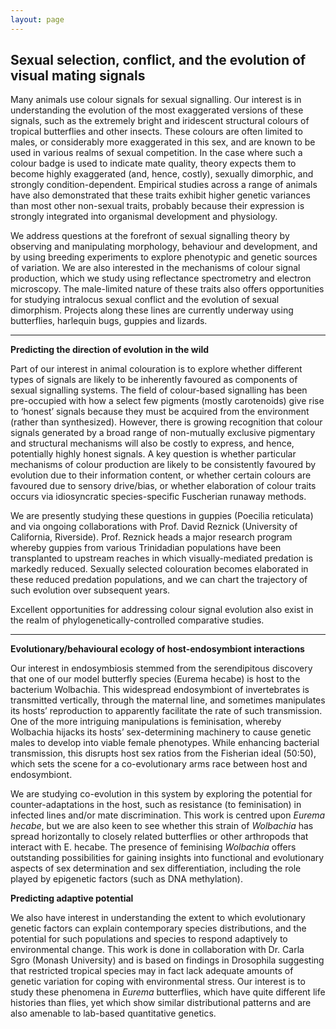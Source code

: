 ```yaml
---
layout: page
---
```


## Sexual selection, conflict, and the evolution of visual mating signals

Many animals use colour signals for sexual signalling. Our interest is in understanding the evolution of the most exaggerated versions of these signals, such as the extremely
bright and iridescent structural colours of tropical butterflies and other insects. These colours are often limited to males, or considerably more exaggerated in this sex, and are known to be used in various realms of sexual competition. In the case where such a colour badge is used to indicate mate quality, theory expects them to become highly exaggerated (and, hence, costly), sexually dimorphic, and strongly condition-dependent. Empirical studies across a range of animals have also demonstrated that these traits exhibit higher genetic variances than most other non-sexual traits, probably because their expression is strongly integrated into organismal development and physiology.

We address questions at the forefront of sexual signalling theory by observing and manipulating morphology, behaviour and development, and by using breeding experiments to explore phenotypic and genetic sources of variation. We are also interested in the mechanisms of colour signal production, which we study using reflectance spectrometry and electron microscopy. The male-limited nature of these traits also offers opportunities for studying intralocus sexual conflict and the evolution of sexual dimorphism. Projects along these lines are currently underway using butterflies, harlequin bugs, guppies and lizards.

----

**Predicting the direction of evolution in the wild**

Part of our interest in animal colouration is to explore whether different types of signals are likely to be inherently favoured as components of sexual signalling systems. The field of colour-based signalling has been pre-occupied with how a select few pigments (mostly carotenoids) give rise to ‘honest’ signals because they must be acquired from the environment (rather than synthesized). However, there is growing recognition that colour signals generated by a broad range of non-mutually exclusive pigmentary and structural mechanisms will also be costly to express, and hence, potentially highly honest signals. A key question is whether particular mechanisms of colour production are likely to be consistently favoured by evolution due to their information content, or whether certain colours are favoured due to sensory drive/bias, or whether elaboration of colour traits occurs via idiosyncratic species-specific Fuscherian runaway methods.

We are presently studying these questions in guppies (Poecilia reticulata) and via ongoing collaborations with Prof. David Reznick (University of California, Riverside). Prof. Reznick heads a major research program whereby guppies from various Trinidadian populations have been transplanted to upstream reaches in which visually-mediated predation is markedly reduced. Sexually selected colouration becomes elaborated in these reduced predation populations, and we can chart the trajectory of such evolution over subsequent years.

Excellent opportunities for addressing colour signal evolution also exist in the realm of phylogenetically-controlled comparative studies.

----

**Evolutionary/behavioural ecology of host-endosymbiont interactions**

Our interest in endosymbiosis stemmed from the serendipitous discovery that one of our model butterfly species (Eurema hecabe) is host to the bacterium Wolbachia. This widespread endosymbiont of invertebrates is transmitted vertically, through the maternal line, and sometimes manipulates its hosts’ reproduction to apparently facilitate the rate of such transmission. One of the more intriguing manipulations is feminisation, whereby Wolbachia hijacks its hosts’ sex-determining machinery to cause genetic males to develop into viable female phenotypes. While enhancing bacterial transmission, this disrupts host sex ratios from the Fisherian ideal (50:50), which sets the scene for a co-evolutionary arms race between host and endosymbiont.

We are studying co-evolution in this system by exploring the potential for counter-adaptations in the host, such as resistance (to feminisation) in infected lines and/or mate discrimination. This work is centred upon _Eurema hecabe_, but we are also keen to see whether this strain of _Wolbachia_ has spread horizontally to closely related butterflies or other arthropods that interact with E. hecabe. The presence of feminising _Wolbachia_ offers outstanding possibilities for gaining insights into functional and evolutionary aspects of sex determination and sex differentiation, including the role played by epigenetic factors (such as DNA methylation).

**Predicting adaptive potential**

We also have interest in understanding the extent to which evolutionary genetic factors can explain contemporary species distributions, and the potential for such populations and species to respond adaptively to environmental change. This work is done in collaboration with Dr. Carla Sgro (Monash University) and is based on findings in Drosophila suggesting that restricted tropical species may in fact lack adequate amounts of genetic variation for coping with environmental stress. Our interest is to study these phenomena in _Eurema_ butterflies, which have quite different life histories than flies, yet which show similar distributional patterns and are also amenable to lab-based quantitative genetics.

